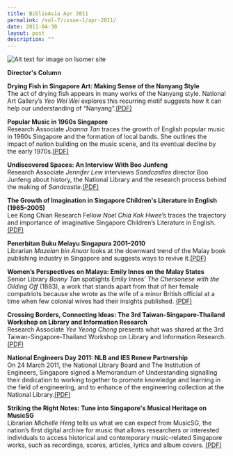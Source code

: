 ```yaml
---
title: BiblioAsia Apr 2011
permalink: /vol-7/issue-1/apr-2011/
date: 2011-04-30
layout: post
description: ""
---
```

![Alt text for image on Isomer site](/images/covers/ba7-1.jpg)

<a style="text-decoration: none; font-weight: bold;" href="/vol-7/issue-1/apr-2011/director-column/">Director's Column</a>	

<a style="text-decoration: none; font-weight: bold;" href="/vol-7/issue-1/apr-2011/singapore-drying-fish-nanyang-style/">Drying Fish in Singapore Art: Making Sense of the Nanyang Style</a><br>
The act of drying fish appears in many works of the Nanyang style. National Art Gallery’s *Yeo Wei Wei* explores this recurring motif suggests how it can help our understanding of “Nanyang”.[(PDF)](/files/pdf/vol-7/issue-1/v7-issue1_DryingFish.pdf)

<a style="text-decoration: none; font-weight: bold;" href="/vol-7/issue-1/apr-2011/singapore-popular-music-1960/">Popular Music in 1960s Singapore</a><br>Research Associate *Joanna Tan* traces the growth of English popular music in 1960s Singapore and the formation of local bands. She outlines the impact of nation building on the music scene, and its eventual decline by the early 1970s.[(PDF)](/files/pdf/vol-7/issue-1/v7-issue1_PopularMusic.pdf)

<a style="text-decoration: none; font-weight: bold;" href="/vol-7/issue-1/apr-2011/boo-junfeng-undiscovered-space/">Undiscovered Spaces: An Interview With Boo Junfeng</a><br>Research Associate *Jennifer Lew* interviews *Sandcastles* director Boo Junfeng about history, the National Library and the research process behind the making of *Sandcastle*.[(PDF)](/files/pdf/vol-7/issue-1/v7-issue1_UndiscoveredSpaces.pdf)

<a style="text-decoration: none; font-weight: bold;" href="/vol-7/issue-1/apr-2011/children-literature-growth-imagination/">The Growth of Imagination in Singapore Children's Literature in English (1965–2005)
</a><br>Lee Kong Chian Research Fellow *Noel Chia Kok Hwee*’s traces the trajectory and importance of imaginative Singapore Children’s Literature in English. [(PDF)](/files/pdf/vol-7/issue-1/v7-issue1_ChildrenLiterature.pdf)

<a style="text-decoration: none; font-weight: bold;" href="/vol-7/issue-1/apr-2011/singapura-penerbitan-buku-melayu/">Penerbitan Buku Melayu Singapura 2001–2010</a><br>Librarian *Mazelan bin Anuar* looks at the downward trend of the Malay book publishing industry in Singapore and suggests ways to revive it.[(PDF)](/files/pdf/vol-7/issue-1/v7-issue1_BukuMelayu.pdf)

<a style="text-decoration: none; font-weight: bold;" href="/vol-7/issue-1/apr-2011/malaya-emily-innes-women/">Women’s Perspectives on Malaya: Emily Innes on the Malay States</a><br>
Senior Library *Bonny Tan* spotlights Emily Innes’ *The Chersonese with the Gilding Off* (1883), a work that stands apart from that of her female compatriots because she wrote as the wife of a minor British official at a time when few colonial wives had their insights published. [(PDF)](/files/pdf/vol-7/issue-1/v7-issue1_EmilyInnes.pdf)

<a style="text-decoration: none; font-weight: bold;" href="/vol-7/issue-1/apr-2011/crossing-borders-connecting-ideas/">Crossing Borders, Connecting Ideas: The 3rd Taiwan-Singapore-Thailand Workshop on Library and Information Research</a><br>
Research Associate *Yee Yeong Chong* presents what was shared at the 3rd Taiwan-Singapore-Thailand Workshop on Library and Information Research. [(PDF)](/files/pdf/vol-7/issue-1/v7-issue1_CrossingBorders.pdf)

<a style="text-decoration: none; font-weight: bold;" href="/vol-7/issue-1/apr-2011/national-engineer-partnership/">National Engineers Day 2011: NLB and IES Renew Partnership</a><br>On 24 March 2011, the National Library Board and The Institution of Engineers, Singapore signed a Memorandum of Understanding signalling their dedication to working together to promote knowledge and learning in the field of engineering, and to enhance of the engineering collection at the National Library.[(PDF)](/files/pdf/vol-7/issue-1/v7-issue1_NLBIESPartnership.pdf)

<a style="text-decoration: none; font-weight: bold;" href="/vol-7/issue-1/apr-2011/singapore-musical-heritage/">Striking the Right Notes: Tune into Singapore's Musical Heritage on MusicSG</a><br>
Librarian *Michelle Heng* tells us what we can expect from MusicSG, the nation’s first digital archive for music that allows researchers or interested individuals to access historical and contemporary music-related Singapore works, such as recordings, scores, articles, lyrics and album covers. [(PDF)](/files/pdf/vol-7/issue-1/v7-issue1_MusicalHeritage.pdf)